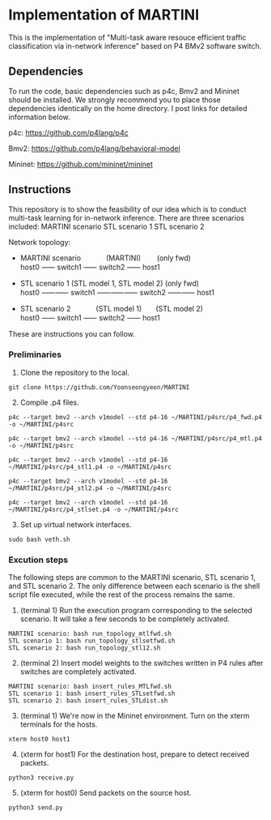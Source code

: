 # Implementation of MARTINI 

This is the implementation of "Multi-task aware resouce efficient traffic classification via in-network inference" based on P4 BMv2 software switch. 

## Dependencies

To run the code, basic dependencies such as p4c, Bmv2 and Mininet should be installed. We strongly recommend you to place those dependencies identically on the home directory. I post links for detailed information below.

p4c: https://github.com/p4lang/p4c

Bmv2: https://github.com/p4lang/behavioral-model

Mininet: https://github.com/mininet/mininet

## Instructions

This repository is to show the feasibility of our idea which is to conduct multi-task learning for in-network inference. There are three scenarios included:
MARTINI scenario
STL scenario 1
STL scenario 2

Network topology:
* MARTINI scenario
         (MARTINI)   (only fwd) <br/>
host0 ⸺ switch1 ⸺ switch2  ⸺ host1 <br/>

* STL scenario 1
     (STL model 1, STL model 2)  (only fwd) <br/>
host0 ⸺⸺  switch1 ⸺⸺⸺  switch2  ⸺⸺  host1 <br/>

* STL scenario 2
     (STL model 1)  (STL model 2) <br/>
host0 ⸺ switch1 ⸺ switch2  ⸺ host1 <br/>


These are instructions you can follow.

### Preliminaries

1. Clone the repository to the local.
```
git clone https://github.com/Yoonseongyeon/MARTINI
```

2. Compile .p4 files.
```
p4c --target bmv2 --arch v1model --std p4-16 ~/MARTINI/p4src/p4_fwd.p4 -o ~/MARTINI/p4src
```
```
p4c --target bmv2 --arch v1model --std p4-16 ~/MARTINI/p4src/p4_mtl.p4 -o ~/MARTINI/p4src
```
```
p4c --target bmv2 --arch v1model --std p4-16 ~/MARTINI/p4src/p4_stl1.p4 -o ~/MARTINI/p4src
```
```
p4c --target bmv2 --arch v1model --std p4-16 ~/MARTINI/p4src/p4_stl2.p4 -o ~/MARTINI/p4src
```
```
p4c --target bmv2 --arch v1model --std p4-16 ~/MARTINI/p4src/p4_stlset.p4 -o ~/MARTINI/p4src
```

3. Set up virtual network interfaces.
```
sudo bash veth.sh
```

### Excution steps

The following steps are common to the MARTINI scenario, STL scenario 1, and STL scenario 2. The only difference between each scenario is the shell script file executed, while the rest of the process remains the same.

1. (terminal 1) Run the execution program corresponding to the selected scenario. It will take a few seconds to be completely activated.
```
MARTINI scenario: bash run_topology_mtlfwd.sh
STL scenario 1: bash run_topology_stlsetfwd.sh
STL scenario 2: bash run_topology_stl12.sh
```

2. (terminal 2) Insert model weights to the switches written in P4 rules after switches are completely activated. 
```
MARTINI scenario: bash insert_rules_MTLfwd.sh
STL scenario 1: bash insert_rules_STLsetfwd.sh
STL scenario 2: bash insert_rules_STLdist.sh
```

3. (terminal 1) We're now in the Mininet environment. Turn on the xterm terminals for the hosts.
```
xterm host0 host1
```

4. (xterm for host1) For the destination host, prepare to detect received packets. 
```
python3 receive.py
```

5. (xterm for host0) Send packets on the source host. 
```
python3 send.py
```
